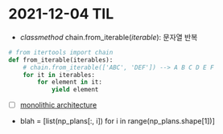 # 2021-12-04 TIL

- *classmethod* chain.from_iterable(*iterable*): 문자열 반복

```python
# from itertools import chain
def from_iterable(iterables):
    # chain.from_iterable(['ABC', 'DEF']) --> A B C D E F
    for it in iterables:
        for element in it:
            yield element
```

- [ ] [monolithic architecture](https://medium.com/koderlabs/introduction-to-monolithic-architecture-and-microservices-architecture-b211a5955c63)
- blah = [list(np_plans[:, i]) for i in range(np_plans.shape[1])]

